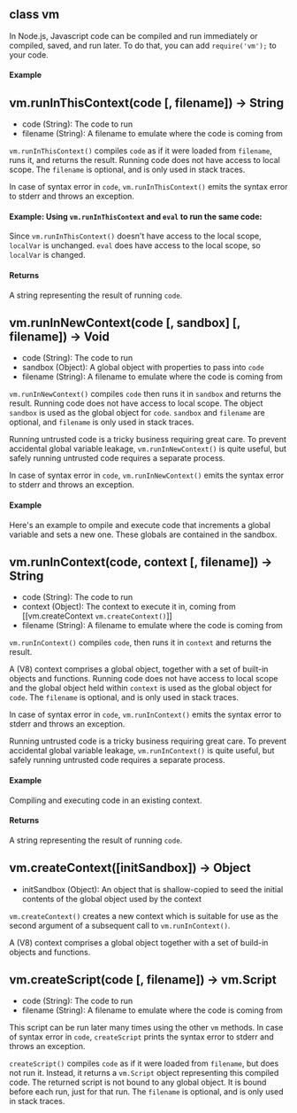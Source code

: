 
## class vm


In Node.js, Javascript code can be compiled and run immediately or compiled, saved, and run later. To do that, you can add `require('vm');` to your code.

#### Example

<script src='http://snippets.c9.io/github.com/c9/nodemanual.org-examples/nodejs_ref_guide/vm/vm.js?linestart=3&lineend=0&showlines=false' defer='defer'></script>




## vm.runInThisContext(code [, filename]) -> String
- code (String):  The code to run
- filename (String): A filename to emulate where the code is coming from 

`vm.runInThisContext()` compiles `code` as if it were loaded from `filename`, runs it, and returns the result. Running code does not have access to local scope. The `filename` is optional, and is only used in stack traces.

In case of syntax error in `code`, `vm.runInThisContext()` emits the syntax error to stderr and throws an exception.

#### Example: Using `vm.runInThisContext` and `eval` to run the same code:

<script src='http://snippets.c9.io/github.com/c9/nodemanual.org-examples/nodejs_ref_guide/vm/vm.runInThisContext.js?linestart=3&lineend=0&showlines=false' defer='defer'></script>

Since `vm.runInThisContext()` doesn't have access to the local scope, `localVar` is unchanged. `eval` does have access to the local scope, so `localVar` is changed.

#### Returns

A string representing the result of running `code`.

 



## vm.runInNewContext(code [, sandbox] [, filename]) -> Void
- code (String): The code to run
- sandbox (Object): A global object with properties to pass into `code`
- filename (String):  A filename to emulate where the code is coming from

`vm.runInNewContext()` compiles `code` then runs it in `sandbox` and returns the result. Running code does not have access to local scope. The object `sandbox` is used as the global object for `code`.
`sandbox` and `filename` are optional, and `filename` is only used in stack traces.

<Warning>Running untrusted code is a tricky business requiring great care.  To prevent accidental global variable leakage, `vm.runInNewContext()` is quite useful, but safely running untrusted code requires a separate process.</Warning>

In case of syntax error in `code`, `vm.runInNewContext()` emits the syntax error to stderr and throws an exception.

#### Example

Here's an example to ompile and execute code that increments a global variable and sets a new one. These globals are contained in the sandbox.

<script src='http://snippets.c9.io/github.com/c9/nodemanual.org-examples/nodejs_ref_guide/vm/vm.runInNewContext.js?linestart=3&lineend=0&showlines=false' defer='defer'></script>

 



## vm.runInContext(code, context [, filename]) -> String
- code (String): The code to run
- context (Object): The context to execute it in, coming from [[vm.createContext `vm.createContext()`]]
- filename (String): A filename to emulate where the code is coming from

`vm.runInContext()` compiles `code`, then runs it in `context` and returns the result.

A (V8) context comprises a global object, together with a set of built-in objects and functions. Running code does not have access to local scope and the global object held within `context` is used as the global object for `code`. The `filename` is optional, and is only used in stack traces.

In case of syntax error in `code`, `vm.runInContext()` emits the syntax error to stderr and throws an exception.

<Note>Running untrusted code is a tricky business requiring great care.  To prevent accidental global variable leakage, `vm.runInContext()` is quite useful, but safely running untrusted code requires a separate process.</Note>

#### Example

Compiling and executing code in an existing context.

<script src='http://snippets.c9.io/github.com/c9/nodemanual.org-examples/nodejs_ref_guide/vm/vm.runInContext.js?linestart=3&lineend=0&showlines=false' defer='defer'></script>

#### Returns

A string representing the result of running `code`.

 



## vm.createContext([initSandbox]) -> Object
- initSandbox (Object): An object that is shallow-copied to seed the initial contents of the global object used by the context

`vm.createContext()` creates a new context which is suitable for use as the second argument of a subsequent call to `vm.runInContext()`. 

A (V8) context comprises a global object together with a set of build-in objects and functions.

 



## vm.createScript(code [, filename]) -> vm.Script
- code (String): The code to run
- filename (String): A filename to emulate where the code is coming from


This script can be run later many times using the other `vm` methods. In case of syntax error in `code`, `createScript` prints the syntax error to stderr and throws an exception.


`createScript()` compiles `code` as if it were loaded from `filename`, but does not run it. Instead, it returns a `vm.Script` object representing this compiled code. The returned script is not bound to any global object. It is bound before each run, just for that run. The `filename` is optional, and is only used in stack traces.

 
